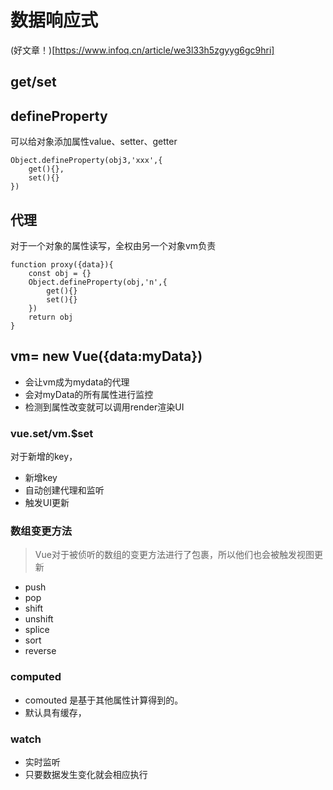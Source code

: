 # 数据响应式



(好文章！)[https://www.infoq.cn/article/we3l33h5zgyyg6gc9hri]

## get/set

## defineProperty

可以给对象添加属性value、setter、getter

~~~
Object.defineProperty(obj3,'xxx',{
	get(){},
	set(){}
})
~~~

## 代理

对于一个对象的属性读写，全权由另一个对象vm负责

~~~
function proxy({data}){
	const obj = {}
	Object.defineProperty(obj,'n',{
		get(){}
		set(){}
	})
	return obj
}
~~~

## vm= new Vue({data:myData})

* 会让vm成为mydata的代理
* 会对myData的所有属性进行监控
* 检测到属性改变就可以调用render渲染UI

### vue.set/vm.$set

对于新增的key，

* 新增key
* 自动创建代理和监听
* 触发UI更新

### 数组变更方法

> Vue对于被侦听的数组的变更方法进行了包裹，所以他们也会被触发视图更新

* push
* pop
* shift
* unshift
* splice
* sort
* reverse

### computed

* comouted 是基于其他属性计算得到的。
* 默认具有缓存，

### watch

* 实时监听
* 只要数据发生变化就会相应执行
